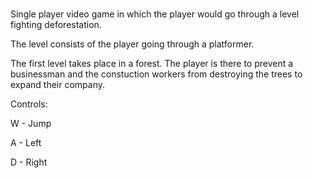 # 
Single player video game in which the player would go through a level fighting deforestation.

The level consists of the player going through a platformer.

The first level takes place in a forest. The player is there to prevent a businessman and the constuction workers from destroying the trees to expand their company.

Controls: 

W - Jump

A - Left

D - Right
